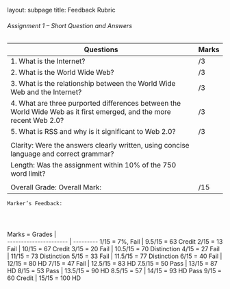 layout: subpage
title: Feedback Rubric

###### Assignment 1 – Short Question and Answers

Questions                                                                  | Marks           
-------------------------------------------------------------------------- | ----------------
1. What is the Internet?                                                   |     /3    
2. What is the World Wide Web?                                             |     /3
3. What is the relationship between the World Wide Web and the Internet?   |     /3
4. What are three purported differences between the World Wide Web as it first emerged, and the more recent Web 2.0? |    /3
5. What is RSS and why is it significant to Web 2.0?                       |     /3
                                                                           |                           
Clarity: Were the answers clearly written, using concise language and correct grammar?   | 
Length: Was the assignment within 10% of the 750 word limit?                             |    
                                         |            
Overall Grade:                           Overall Mark:                     |     /15 


```
Marker’s Feedback:




```


Marks = Grades         |      
---------------------- | ---------
1/15 = 7%, Fail        | 9.5/15 = 63 Credit 
2/15 = 13 Fail         | 10/15 = 67 Credit
3/15 = 20 Fail         | 10.5/15 = 70 Distinction
4/15 = 27 Fail         | 11/15 = 73 Distinction
5/15 = 33 Fail         | 11.5/15 = 77 Distinction
6/15 = 40 Fail         | 12/15 = 80 HD
7/15 = 47 Fail         | 12.5/15 = 83 HD
7.5/15 = 50 Pass       | 13/15 = 87 HD
8/15 = 53 Pass         | 13.5/15 = 90 HD
8.5/15 = 57            | 14/15 = 93 HD
Pass 9/15 = 60 Credit  | 15/15 = 100 HD





 
 
 
 

 
 
 
 
